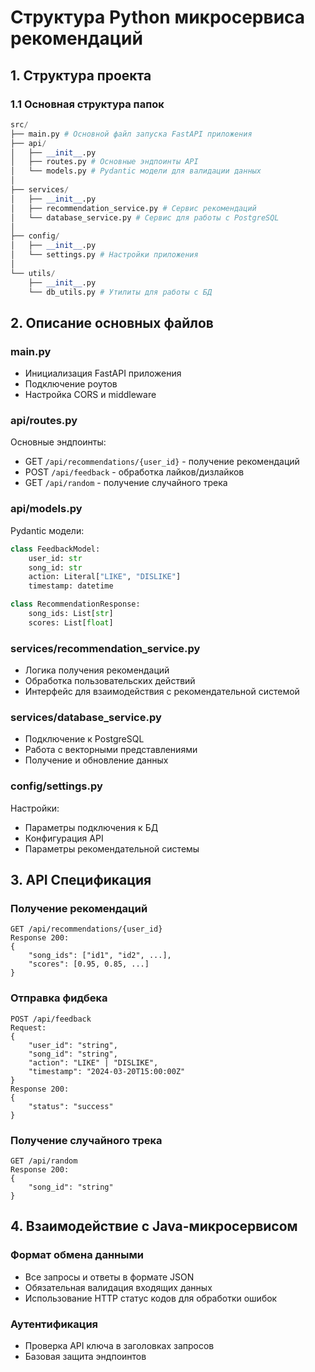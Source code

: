 # Структура Python микросервиса рекомендаций

## 1. Структура проекта

### 1.1 Основная структура папок

```python
src/
├── main.py # Основной файл запуска FastAPI приложения
├── api/
│   ├── __init__.py
│   ├── routes.py # Основные эндпоинты API
│   └── models.py # Pydantic модели для валидации данных
│
├── services/
│   ├── __init__.py
│   ├── recommendation_service.py # Сервис рекомендаций
│   └── database_service.py # Сервис для работы с PostgreSQL
│
├── config/
│   ├── __init__.py
│   └── settings.py # Настройки приложения
│
└── utils/
    ├── __init__.py
    └── db_utils.py # Утилиты для работы с БД
```

## 2. Описание основных файлов

### main.py
- Инициализация FastAPI приложения
- Подключение роутов
- Настройка CORS и middleware

### api/routes.py
Основные эндпоинты:
- GET `/api/recommendations/{user_id}` - получение рекомендаций
- POST `/api/feedback` - обработка лайков/дизлайков
- GET `/api/random` - получение случайного трека

### api/models.py
Pydantic модели:
```python
class FeedbackModel:
    user_id: str
    song_id: str
    action: Literal["LIKE", "DISLIKE"]
    timestamp: datetime

class RecommendationResponse:
    song_ids: List[str]
    scores: List[float]
```

### services/recommendation_service.py
- Логика получения рекомендаций
- Обработка пользовательских действий
- Интерфейс для взаимодействия с рекомендательной системой

### services/database_service.py
- Подключение к PostgreSQL
- Работа с векторными представлениями
- Получение и обновление данных

### config/settings.py
Настройки:
- Параметры подключения к БД
- Конфигурация API
- Параметры рекомендательной системы

## 3. API Спецификация

### Получение рекомендаций
```
GET /api/recommendations/{user_id}
Response 200:
{
    "song_ids": ["id1", "id2", ...],
    "scores": [0.95, 0.85, ...]
}
```

### Отправка фидбека
```
POST /api/feedback
Request:
{
    "user_id": "string",
    "song_id": "string",
    "action": "LIKE" | "DISLIKE",
    "timestamp": "2024-03-20T15:00:00Z"
}
Response 200:
{
    "status": "success"
}
```

### Получение случайного трека
```
GET /api/random
Response 200:
{
    "song_id": "string"
}
```

## 4. Взаимодействие с Java-микросервисом

### Формат обмена данными
- Все запросы и ответы в формате JSON
- Обязательная валидация входящих данных
- Использование HTTP статус кодов для обработки ошибок

### Аутентификация
- Проверка API ключа в заголовках запросов
- Базовая защита эндпоинтов